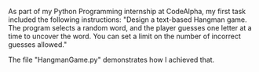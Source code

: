 As part of my Python Programming internship at CodeAlpha, my first task included the following instructions:
"Design a text-based Hangman game. The program selects a random word, and the player guesses one letter at a time to uncover the word. You can set a limit on the number of incorrect guesses allowed."

The file "HangmanGame.py" demonstrates how I achieved that.
